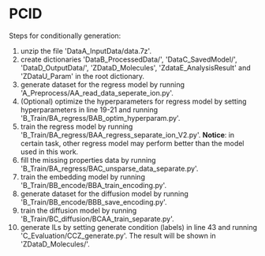 # PCID
Steps for conditionally generation:
1. unzip the file 'DataA_InputData/data.7z'.
2. create dictionaries 'DataB_ProcessedData/', 'DataC_SavedModel/', 'DataD_OutputData/', 'ZDataD_Molecules', 'ZdataE_AnalysisResult' and 'ZDataU_Param' in the root dictionary.
3. generate dataset for the regress model by running 'A_Preprocess/AA_read_data_seperate_ion.py'.
4. (Optional) optimize the hyperparameters for regress model by setting hyperparameters in line 19-21 and running 'B_Train/BA_regress/BAB_optim_hyperparam.py'.
5. train the regress model by running 'B_Train/BA_regress/BAA_regress_separate_ion_V2.py'. **Notice**: in certain task, other regress model may perform better than the model used in this work.
6. fill the missing properties data by running 'B_Train/BA_regress/BAC_unsparse_data_separate.py'.
7. train the embedding model by running 'B_Train/BB_encode/BBA_train_encoding.py'.
8. generate dataset for the diffusion model by running 'B_Train/BB_encode/BBB_save_encoding.py'.
9. train the diffusion model by running 'B_Train/BC_diffusion/BCAA_train_separate.py'.
10. generate ILs by setting generate condition (labels) in line 43 and running 'C_Evaluation/CCZ_generate.py'. The result will be shown in 'ZDataD_Molecules/'.
